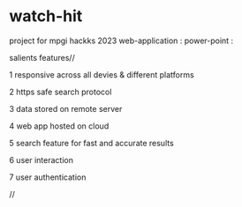 # watch-hit

project for mpgi hackks 2023
web-application :
power-point :

salients features//

1 responsive across all devies & different platforms

2  https safe search protocol

3 data stored on  remote server

4  web app hosted on cloud

5 search feature for fast and accurate results

6 user interaction 

7 user authentication

//
